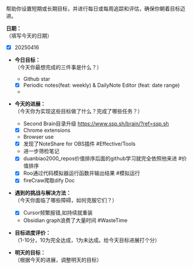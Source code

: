 帮助你设置短期或长期目标，并进行每日或每周追踪和评估，确保你朝着目标迈进。

**日期：**  
（填写今天的日期）
- [x] 20250416
- **今日目标：**  
    （今天你最想完成的三件事是什么？）
    - Github star
    - [x] Periodic notes(feat: weekly) & DailyNote Editor (feat: date range)
    - 
- **今天的进展：**  
    （今天你为实现这些目标做了什么？完成了哪些任务？）
     - Second Brain目录升级 https://www.ssp.sh/brain/?ref=ssp.sh
     - [x] Chrome extensions
     - Browser use
     - [x] 发现了NoteShare for OBS插件 #Effective/Tools 
     - 进一步筛检笔记
     - [x]  duanbiao2000_repos价值排序后面的github学习就完全依照他来进 #价值排序
     - [x] Roo通过代码模拟器运行函数并输出结果 #模拟运行
     - [x] fireCraw爬取dify Doc
 
- **遇到的挑战与解决方法：**  
    （今天你面临了哪些障碍，如何克服它们？）
    - [x]  Cursor频繁报错,如持续就重装  
    - Obsidian graph浪费了大量时间 #WasteTime
- **目标进度评价：**  
    （1-10分，10为完全达成，1为未达成。给今天目标进展打个分）
    
- **明天的目标：**  
    （根据今天的进展，调整明天的目标）

